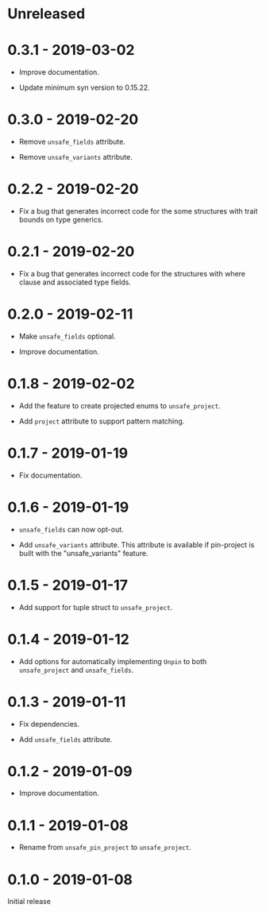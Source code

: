 # Unreleased

# 0.3.1 - 2019-03-02

* Improve documentation.

* Update minimum syn version to 0.15.22.

# 0.3.0 - 2019-02-20

* Remove `unsafe_fields` attribute.

* Remove `unsafe_variants` attribute.

# 0.2.2 - 2019-02-20

* Fix a bug that generates incorrect code for the some structures with trait bounds on type generics.

# 0.2.1 - 2019-02-20

* Fix a bug that generates incorrect code for the structures with where clause and associated type fields.

# 0.2.0 - 2019-02-11

* Make `unsafe_fields` optional.

* Improve documentation.

# 0.1.8 - 2019-02-02

* Add the feature to create projected enums to `unsafe_project`.

* Add `project` attribute to support pattern matching.

# 0.1.7 - 2019-01-19

* Fix documentation.

# 0.1.6 - 2019-01-19

* `unsafe_fields` can now opt-out.

* Add `unsafe_variants` attribute. This attribute is available if pin-project is built with the "unsafe_variants" feature.

# 0.1.5 - 2019-01-17

* Add support for tuple struct to `unsafe_project`.

# 0.1.4 - 2019-01-12

* Add options for automatically implementing `Unpin` to both `unsafe_project` and `unsafe_fields`.

# 0.1.3 - 2019-01-11

* Fix dependencies.

* Add `unsafe_fields` attribute.

# 0.1.2 - 2019-01-09

* Improve documentation.

# 0.1.1 - 2019-01-08

* Rename from `unsafe_pin_project` to `unsafe_project`.

# 0.1.0 - 2019-01-08

Initial release
